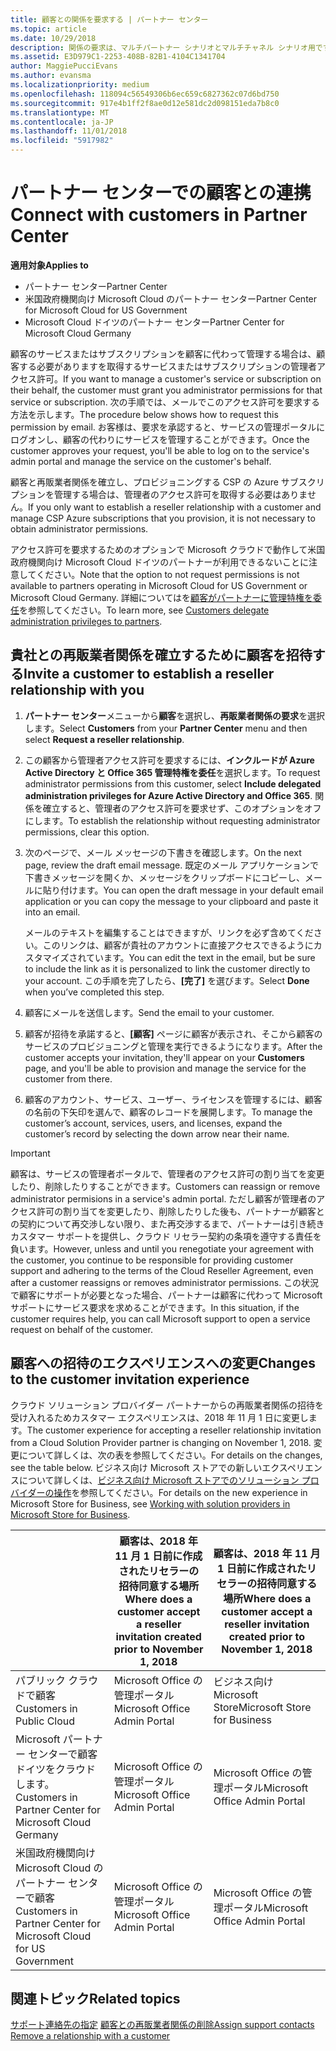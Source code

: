 ```yaml
---
title: 顧客との関係を要求する | パートナー センター
ms.topic: article
ms.date: 10/29/2018
description: 関係の要求は、マルチパートナー シナリオとマルチチャネル シナリオ用です。 また、パートナーの代理管理者特権が顧客によって削除され、パートナーがプロビジョニングやサポートを提供するために、管理者特権を復元する必要がある場合にも使用できます。
ms.assetid: E3D979C1-2253-408B-82B1-4104C1341704
author: MaggiePucciEvans
ms.author: evansma
ms.localizationpriority: medium
ms.openlocfilehash: 118094c56549306b6ec659c6827362c07d6bd750
ms.sourcegitcommit: 917e4b1ff2f8ae0d12e581dc2d098151eda7b8c0
ms.translationtype: MT
ms.contentlocale: ja-JP
ms.lasthandoff: 11/01/2018
ms.locfileid: "5917982"
---
```

# <a name="connect-with-customers-in-partner-center"></a><span data-ttu-id="57ad3-104">パートナー センターでの顧客との連携</span><span class="sxs-lookup"><span data-stu-id="57ad3-104">Connect with customers in Partner Center</span></span>

**<span data-ttu-id="57ad3-105">適用対象</span><span class="sxs-lookup"><span data-stu-id="57ad3-105">Applies to</span></span>**

-  <span data-ttu-id="57ad3-106">パートナー センター</span><span class="sxs-lookup"><span data-stu-id="57ad3-106">Partner Center</span></span>
-  <span data-ttu-id="57ad3-107">米国政府機関向け Microsoft Cloud のパートナー センター</span><span class="sxs-lookup"><span data-stu-id="57ad3-107">Partner Center for Microsoft Cloud for US Government</span></span>
-  <span data-ttu-id="57ad3-108">Microsoft Cloud ドイツのパートナー センター</span><span class="sxs-lookup"><span data-stu-id="57ad3-108">Partner Center for Microsoft Cloud Germany</span></span>

<span data-ttu-id="57ad3-109">顧客のサービスまたはサブスクリプションを顧客に代わって管理する場合は、顧客する必要がありますを取得するサービスまたはサブスクリプションの管理者アクセス許可。</span><span class="sxs-lookup"><span data-stu-id="57ad3-109">If you want to manage a customer's service or subscription on their behalf, the customer must grant you administrator permissions for that service or subscription.</span></span> <span data-ttu-id="57ad3-110">次の手順では、メールでこのアクセス許可を要求する方法を示します。</span><span class="sxs-lookup"><span data-stu-id="57ad3-110">The procedure below shows how to request this permission by email.</span></span> <span data-ttu-id="57ad3-111">お客様は、要求を承認すると、サービスの管理ポータルにログオンし、顧客の代わりにサービスを管理することができます。</span><span class="sxs-lookup"><span data-stu-id="57ad3-111">Once the customer approves your request, you'll be able to log on to the service's admin portal and manage the service on the customer's behalf.</span></span> 

<span data-ttu-id="57ad3-112">顧客と再販業者関係を確立し、プロビジョニングする CSP の Azure サブスクリプションを管理する場合は、管理者のアクセス許可を取得する必要はありません。</span><span class="sxs-lookup"><span data-stu-id="57ad3-112">If you only want to establish a reseller relationship with a customer and manage CSP Azure subscriptions that you provision, it is not necessary to obtain administrator permissions.</span></span>

<span data-ttu-id="57ad3-113">アクセス許可を要求するためのオプションで Microsoft クラウドで動作して米国政府機関向け Microsoft Cloud ドイツのパートナーが利用できるないことに注意してください。</span><span class="sxs-lookup"><span data-stu-id="57ad3-113">Note that the option to not request permissions is not available to partners operating in Microsoft Cloud for US Government or Microsoft Cloud Germany.</span></span> <span data-ttu-id="57ad3-114">詳細についてはを[顧客がパートナーに管理特権を委任](https://docs.microsoft.com/en-us/partner-center/customers_revoke_admin_privileges)を参照してください。</span><span class="sxs-lookup"><span data-stu-id="57ad3-114">To learn more, see [Customers delegate administration privileges to partners](https://docs.microsoft.com/en-us/partner-center/customers_revoke_admin_privileges).</span></span>


## <a name="invite-a-customer-to-establish-a-reseller-relationship-with-you"></a><span data-ttu-id="57ad3-115">貴社との再販業者関係を確立するために顧客を招待する</span><span class="sxs-lookup"><span data-stu-id="57ad3-115">Invite a customer to establish a reseller relationship with you</span></span>

1.  <span data-ttu-id="57ad3-116">**パートナー センター**メニューから**顧客**を選択し、**再販業者関係の要求**を選択します。</span><span class="sxs-lookup"><span data-stu-id="57ad3-116">Select **Customers** from your **Partner Center** menu and then select **Request a reseller relationship**.</span></span>

2.  <span data-ttu-id="57ad3-117">この顧客から管理者アクセス許可を要求するには、**インクルードが Azure Active Directory と Office 365 管理特権を委任**を選択します。</span><span class="sxs-lookup"><span data-stu-id="57ad3-117">To request administrator permissions from this customer, select **Include delegated administration privileges for Azure Active Directory and Office 365**.</span></span> <span data-ttu-id="57ad3-118">関係を確立すると、管理者のアクセス許可を要求せず、このオプションをオフにします。</span><span class="sxs-lookup"><span data-stu-id="57ad3-118">To establish the relationship without requesting administrator permissions, clear this option.</span></span> 

3.  <span data-ttu-id="57ad3-119">次のページで、メール メッセージの下書きを確認します。</span><span class="sxs-lookup"><span data-stu-id="57ad3-119">On the next page, review the draft email message.</span></span> <span data-ttu-id="57ad3-120">既定のメール アプリケーションで下書きメッセージを開くか、メッセージをクリップボードにコピーし、メールに貼り付けます。</span><span class="sxs-lookup"><span data-stu-id="57ad3-120">You can open the draft message in your default email application or you can copy the message to your clipboard and paste it into an email.</span></span> 

    <span data-ttu-id="57ad3-121">メールのテキストを編集することはできますが、リンクを必ず含めてください。このリンクは、顧客が貴社のアカウントに直接アクセスできるようにカスタマイズされています。</span><span class="sxs-lookup"><span data-stu-id="57ad3-121">You can edit the text in the email, but be sure to include the link as it is personalized to link the customer directly to your account.</span></span> <span data-ttu-id="57ad3-122">この手順を完了したら、**[完了]** を選びます。</span><span class="sxs-lookup"><span data-stu-id="57ad3-122">Select **Done** when you’ve completed this step.</span></span>

3.  <span data-ttu-id="57ad3-123">顧客にメールを送信します。</span><span class="sxs-lookup"><span data-stu-id="57ad3-123">Send the email to your customer.</span></span>

5.  <span data-ttu-id="57ad3-124">顧客が招待を承諾すると、**[顧客]** ページに顧客が表示され、そこから顧客のサービスのプロビジョニングと管理を実行できるようになります。</span><span class="sxs-lookup"><span data-stu-id="57ad3-124">After the customer accepts your invitation, they'll appear on your **Customers** page, and you'll be able to provision and manage the service for the customer from there.</span></span>

 
6.  <span data-ttu-id="57ad3-125">顧客のアカウント、サービス、ユーザー、ライセンスを管理するには、顧客の名前の下矢印を選んで、顧客のレコードを展開します。</span><span class="sxs-lookup"><span data-stu-id="57ad3-125">To manage the customer’s account, services, users, and licenses, expand the customer’s record by selecting the down arrow near their name.</span></span>


> [!IMPORTANT]  
> <span data-ttu-id="57ad3-126">顧客は、サービスの管理者ポータルで、管理者のアクセス許可の割り当てを変更したり、削除したりすることができます。</span><span class="sxs-lookup"><span data-stu-id="57ad3-126">Customers can reassign or remove administrator permisions in a service's admin portal.</span></span> <span data-ttu-id="57ad3-127">ただし顧客が管理者のアクセス許可の割り当てを変更したり、削除したりした後も、パートナーが顧客との契約について再交渉しない限り、また再交渉するまで、パートナーは引き続きカスタマー サポートを提供し、クラウド リセラー契約の条項を遵守する責任を負います。</span><span class="sxs-lookup"><span data-stu-id="57ad3-127">However, unless and until you renegotiate your agreement with the customer, you continue to be responsible for providing customer support and adhering to the terms of the Cloud Reseller Agreement, even after a customer reassigns or removes administrator permissions.</span></span> <span data-ttu-id="57ad3-128">この状況で顧客にサポートが必要となった場合、パートナーは顧客に代わって Microsoft サポートにサービス要求を求めることができます。</span><span class="sxs-lookup"><span data-stu-id="57ad3-128">In this situation, if the customer requires help, you can call Microsoft support to open a service request on behalf of the customer.</span></span>

## <a name="changes-to-the-customer-invitation-experience"></a><span data-ttu-id="57ad3-129">顧客への招待のエクスペリエンスへの変更</span><span class="sxs-lookup"><span data-stu-id="57ad3-129">Changes to the customer invitation experience</span></span>
<span data-ttu-id="57ad3-130">クラウド ソリューション プロバイダー パートナーからの再販業者関係の招待を受け入れるためカスタマー エクスペリエンスは、2018 年 11 月 1 日に変更します。</span><span class="sxs-lookup"><span data-stu-id="57ad3-130">The customer experience for accepting a reseller relationship invitation from a Cloud Solution Provider partner is changing on November 1, 2018.</span></span> <span data-ttu-id="57ad3-131">変更について詳しくは、次の表を参照してください。</span><span class="sxs-lookup"><span data-stu-id="57ad3-131">For details on the changes, see the table below.</span></span> <span data-ttu-id="57ad3-132">ビジネス向け Microsoft ストアでの新しいエクスペリエンスについて詳しくは、[ビジネス向け Microsoft ストアでのソリューション プロバイダーの操作](https://docs.microsoft.com/en-us/microsoft-store/work-with-partner-microsoft-store-business)を参照してください。</span><span class="sxs-lookup"><span data-stu-id="57ad3-132">For details on the new experience in Microsoft Store for Business, see [Working with solution providers in Microsoft Store for Business](https://docs.microsoft.com/en-us/microsoft-store/work-with-partner-microsoft-store-business).</span></span>

|  | <span data-ttu-id="57ad3-133">顧客は、2018 年 11 月 1 日前に作成されたリセラーの招待同意する場所</span><span class="sxs-lookup"><span data-stu-id="57ad3-133">Where does a customer accept a reseller invitation created prior to November 1, 2018</span></span> | <span data-ttu-id="57ad3-134">顧客は、2018 年 11 月 1 日前に作成されたリセラーの招待同意する場所</span><span class="sxs-lookup"><span data-stu-id="57ad3-134">Where does a customer accept a reseller invitation created prior to November 1, 2018</span></span> |
|---------|---------|---------
| <span data-ttu-id="57ad3-135">パブリック クラウドで顧客</span><span class="sxs-lookup"><span data-stu-id="57ad3-135">Customers in Public Cloud</span></span> | <span data-ttu-id="57ad3-136">Microsoft Office の管理ポータル</span><span class="sxs-lookup"><span data-stu-id="57ad3-136">Microsoft Office Admin Portal</span></span> | <span data-ttu-id="57ad3-137">ビジネス向け Microsoft Store</span><span class="sxs-lookup"><span data-stu-id="57ad3-137">Microsoft Store for Business</span></span> |
| <span data-ttu-id="57ad3-138">Microsoft パートナー センターで顧客ドイツをクラウドします。</span><span class="sxs-lookup"><span data-stu-id="57ad3-138">Customers in Partner Center for Microsoft Cloud Germany</span></span> | <span data-ttu-id="57ad3-139">Microsoft Office の管理ポータル</span><span class="sxs-lookup"><span data-stu-id="57ad3-139">Microsoft Office Admin Portal</span></span> | <span data-ttu-id="57ad3-140">Microsoft Office の管理ポータル</span><span class="sxs-lookup"><span data-stu-id="57ad3-140">Microsoft Office Admin Portal</span></span> |
| <span data-ttu-id="57ad3-141">米国政府機関向け Microsoft Cloud のパートナー センターで顧客</span><span class="sxs-lookup"><span data-stu-id="57ad3-141">Customers in Partner Center for Microsoft Cloud for US Government</span></span> | <span data-ttu-id="57ad3-142">Microsoft Office の管理ポータル</span><span class="sxs-lookup"><span data-stu-id="57ad3-142">Microsoft Office Admin Portal</span></span> | <span data-ttu-id="57ad3-143">Microsoft Office の管理ポータル</span><span class="sxs-lookup"><span data-stu-id="57ad3-143">Microsoft Office Admin Portal</span></span> |


## <a name="related-topics"></a><span data-ttu-id="57ad3-144">関連トピック</span><span class="sxs-lookup"><span data-stu-id="57ad3-144">Related topics</span></span>

<span data-ttu-id="57ad3-145">[サポート連絡先の指定](assign-support-contacts.md)
[顧客との再販業者関係の削除](remove-a-relationship.md)</span><span class="sxs-lookup"><span data-stu-id="57ad3-145">[Assign support contacts](assign-support-contacts.md)
[Remove a relationship with a customer](remove-a-relationship.md)</span></span>